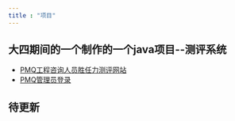 ```yaml
---
title : "项目"
---
```


## 大四期间的一个制作的一个java项目--测评系统
* [PMQ工程咨询人员胜任力测评网站](http://garys.top/PMQ/front/register)
* [PMQ管理员登录](http://garys.top/PMQ/admin/login)

## 待更新